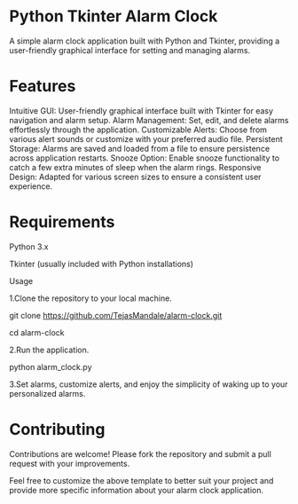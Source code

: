 # Python Tkinter Alarm Clock

A simple alarm clock application built with Python and Tkinter, providing a user-friendly graphical interface for setting and managing alarms.

# Features
Intuitive GUI: User-friendly graphical interface built with Tkinter for easy navigation and alarm setup.
Alarm Management: Set, edit, and delete alarms effortlessly through the application.
Customizable Alerts: Choose from various alert sounds or customize with your preferred audio file.
Persistent Storage: Alarms are saved and loaded from a file to ensure persistence across application restarts.
Snooze Option: Enable snooze functionality to catch a few extra minutes of sleep when the alarm rings.
Responsive Design: Adapted for various screen sizes to ensure a consistent user experience.

# Requirements
Python 3.x

Tkinter (usually included with Python installations)

Usage

1.Clone the repository to your local machine.

git clone https://github.com/TejasMandale/alarm-clock.git

cd alarm-clock

2.Run the application.

python alarm_clock.py

3.Set alarms, customize alerts, and enjoy the simplicity of waking up to your personalized alarms.

# Contributing
Contributions are welcome! Please fork the repository and submit a pull request with your improvements.

Feel free to customize the above template to better suit your project and provide more specific information about your alarm clock application.






